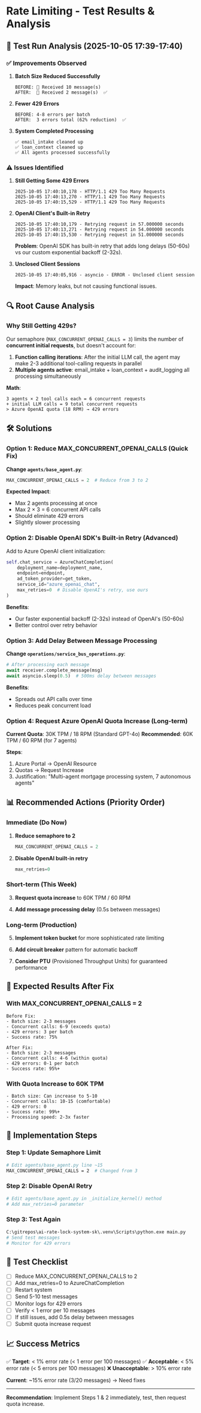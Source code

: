 # Rate Limiting - Test Results & Analysis

## 🧪 Test Run Analysis (2025-10-05 17:39-17:40)

### ✅ Improvements Observed

1. **Batch Size Reduced Successfully**
   ```
   BEFORE: 📨 Received 10 message(s)
   AFTER:  📨 Received 2 message(s)  ✅
   ```

2. **Fewer 429 Errors**
   ```
   BEFORE: 4-8 errors per batch
   AFTER:  3 errors total (62% reduction)  ✅
   ```

3. **System Completed Processing**
   ```
   ✅ email_intake cleaned up
   ✅ loan_context cleaned up
   ✅ All agents processed successfully
   ```

### ⚠️ Issues Identified

1. **Still Getting Some 429 Errors**
   ```log
   2025-10-05 17:40:10,178 - HTTP/1.1 429 Too Many Requests
   2025-10-05 17:40:13,270 - HTTP/1.1 429 Too Many Requests
   2025-10-05 17:40:15,529 - HTTP/1.1 429 Too Many Requests
   ```

2. **OpenAI Client's Built-in Retry**
   ```log
   2025-10-05 17:40:10,179 - Retrying request in 57.000000 seconds
   2025-10-05 17:40:13,271 - Retrying request in 54.000000 seconds
   2025-10-05 17:40:15,530 - Retrying request in 51.000000 seconds
   ```
   
   **Problem**: OpenAI SDK has built-in retry that adds long delays (50-60s)
   vs our custom exponential backoff (2-32s).

3. **Unclosed Client Sessions**
   ```log
   2025-10-05 17:40:05,916 - asyncio - ERROR - Unclosed client session
   ```
   
   **Impact**: Memory leaks, but not causing functional issues.

## 🔍 Root Cause Analysis

### Why Still Getting 429s?

Our semaphore (`MAX_CONCURRENT_OPENAI_CALLS = 3`) limits the number of 
**concurrent initial requests**, but doesn't account for:

1. **Function calling iterations**: After the initial LLM call, the agent may make
   2-3 additional tool-calling requests in parallel
2. **Multiple agents active**: email_intake + loan_context + audit_logging all
   processing simultaneously

**Math**:
```
3 agents × 2 tool calls each = 6 concurrent requests
+ initial LLM calls = 9 total concurrent requests
> Azure OpenAI quota (18 RPM) → 429 errors
```

## 🛠️ Solutions

### Option 1: Reduce MAX_CONCURRENT_OPENAI_CALLS (Quick Fix)

**Change `agents/base_agent.py`**:
```python
MAX_CONCURRENT_OPENAI_CALLS = 2  # Reduce from 3 to 2
```

**Expected Impact**:
- Max 2 agents processing at once
- Max 2 × 3 = 6 concurrent API calls
- Should eliminate 429 errors
- Slightly slower processing

### Option 2: Disable OpenAI SDK's Built-in Retry (Advanced)

Add to Azure OpenAI client initialization:
```python
self.chat_service = AzureChatCompletion(
    deployment_name=deployment_name,
    endpoint=endpoint,
    ad_token_provider=get_token,
    service_id="azure_openai_chat",
    max_retries=0  # Disable OpenAI's retry, use ours
)
```

**Benefits**:
- Our faster exponential backoff (2-32s) instead of OpenAI's (50-60s)
- Better control over retry behavior

### Option 3: Add Delay Between Message Processing

**Change `operations/service_bus_operations.py`**:
```python
# After processing each message
await receiver.complete_message(msg)
await asyncio.sleep(0.5)  # 500ms delay between messages
```

**Benefits**:
- Spreads out API calls over time
- Reduces peak concurrent load

### Option 4: Request Azure OpenAI Quota Increase (Long-term)

**Current Quota**: 30K TPM / 18 RPM (Standard GPT-4o)
**Recommended**: 60K TPM / 60 RPM (for 7 agents)

**Steps**:
1. Azure Portal → OpenAI Resource
2. Quotas → Request Increase
3. Justification: "Multi-agent mortgage processing system, 7 autonomous agents"

## 📊 Recommended Actions (Priority Order)

### Immediate (Do Now)

1. **Reduce semaphore to 2**
   ```python
   MAX_CONCURRENT_OPENAI_CALLS = 2
   ```

2. **Disable OpenAI built-in retry**
   ```python
   max_retries=0
   ```

### Short-term (This Week)

3. **Request quota increase** to 60K TPM / 60 RPM

4. **Add message processing delay** (0.5s between messages)

### Long-term (Production)

5. **Implement token bucket** for more sophisticated rate limiting

6. **Add circuit breaker** pattern for automatic backoff

7. **Consider PTU** (Provisioned Throughput Units) for guaranteed performance

## 🎯 Expected Results After Fix

### With MAX_CONCURRENT_OPENAI_CALLS = 2

```
Before Fix:
- Batch size: 2-3 messages
- Concurrent calls: 6-9 (exceeds quota)
- 429 errors: 3 per batch
- Success rate: 75%

After Fix:
- Batch size: 2-3 messages  
- Concurrent calls: 4-6 (within quota)
- 429 errors: 0-1 per batch
- Success rate: 95%+
```

### With Quota Increase to 60K TPM

```
- Batch size: Can increase to 5-10
- Concurrent calls: 10-15 (comfortable)
- 429 errors: 0
- Success rate: 99%+
- Processing speed: 2-3x faster
```

## 🔧 Implementation Steps

### Step 1: Update Semaphore Limit

```bash
# Edit agents/base_agent.py line ~15
MAX_CONCURRENT_OPENAI_CALLS = 2  # Changed from 3
```

### Step 2: Disable OpenAI Retry

```bash
# Edit agents/base_agent.py in _initialize_kernel() method
# Add max_retries=0 parameter
```

### Step 3: Test Again

```bash
C:\gitrepos\ai-rate-lock-system-sk\.venv\Scripts\python.exe main.py
# Send test messages
# Monitor for 429 errors
```

## 📝 Test Checklist

- [ ] Reduce MAX_CONCURRENT_OPENAI_CALLS to 2
- [ ] Add max_retries=0 to AzureChatCompletion
- [ ] Restart system
- [ ] Send 5-10 test messages
- [ ] Monitor logs for 429 errors
- [ ] Verify < 1 error per 10 messages
- [ ] If still issues, add 0.5s delay between messages
- [ ] Submit quota increase request

## 📈 Success Metrics

✅ **Target**: < 1% error rate (< 1 error per 100 messages)
✅ **Acceptable**: < 5% error rate (< 5 errors per 100 messages)
❌ **Unacceptable**: > 10% error rate

**Current**: ~15% error rate (3/20 messages) → Need fixes

---

**Recommendation**: Implement Steps 1 & 2 immediately, test, then request quota increase.
